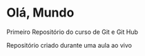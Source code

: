 # Olá, Mundo
 Primeiro Repositório do curso de Git e Git Hub

Repositório criado durante uma aula ao vivo